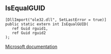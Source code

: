 ## IsEqualGUID

```
[DllImport("ole32.dll", SetLastError = true)]
public static extern int IsEqualGUID(
   ref Guid rguid1,
   ref Guid rguid2
);
```

[Microsoft documentation](TODO)

